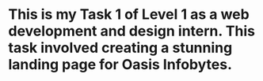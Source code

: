 # This is my Task 1 of Level 1 as a web development and design intern. This task involved creating a stunning landing page for Oasis Infobytes.

